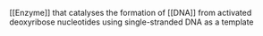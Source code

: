 [[Enzyme]] that catalyses the formation of [[DNA]] from activated deoxyribose nucleotides using single-stranded DNA as a template
